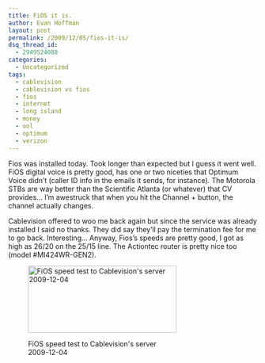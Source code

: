 ```yaml
---
title: FiOS it is.
author: Evan Hoffman
layout: post
permalink: /2009/12/05/fios-it-is/
dsq_thread_id:
  - 2949524088
categories:
  - Uncategorized
tags:
  - cablevision
  - cablevision vs fios
  - fios
  - internet
  - long island
  - money
  - ool
  - optimum
  - verizon
---
```

Fios was installed today. Took longer than expected but I guess it went well. FiOS digital voice is pretty good, has one or two niceties that Optimum Voice didn&#8217;t (caller ID info in the emails it sends, for instance). The Motorola STBs are way better than the Scientific Atlanta (or whatever) that CV provides&#8230; I&#8217;m awestruck that when you hit the Channel + button, the channel actually changes.

Cablevision offered to woo me back again but since the service was already installed I said no thanks. They did say they&#8217;ll pay the termination fee for me to go back. Interesting&#8230; Anyway, Fios&#8217;s speeds are pretty good, I got as high as 26/20 on the 25/15 line. The Actiontec router is pretty nice too (model #MI424WR-GEN2).<figure id="attachment_265" style="width: 300px;" class="wp-caption alignleft">

<a href="http://evanhoffman.com/evan/wp-content/uploads/2009/12/642987459.png" onclick="_gaq.push(['_trackEvent', 'outbound-article', 'http://evanhoffman.com/evan/wp-content/uploads/2009/12/642987459.png', '']);" ><img src="http://evanhoffman.com/evan/wp-content/uploads/2009/12/642987459.png" alt="FiOS speed test to Cablevision&#039;s server 2009-12-04" title="642987459" width="300" height="135" class="size-full wp-image-265" /></a><figcaption class="wp-caption-text">FiOS speed test to Cablevision's server 2009-12-04</figcaption></figure>